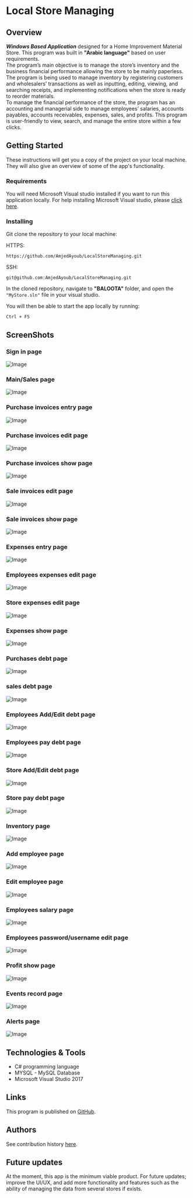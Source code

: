 # Local Store Managing

## Overview
***Windows Based Application*** designed for a Home Improvement Material Store. This program was built in **"Arabic language"** based on user requirements.\
The program’s main objective is to manage the store’s inventory and the business financial performance allowing the store to be mainly paperless. The program is being used to manage inventory by registering customers and wholesalers’ transactions as well as inputting, editing, viewing, and searching receipts, and implementing notifications when the store is ready to reorder materials.\
To manage the financial performance of the store, the program has an accounting and managerial side to manage employees’ salaries, accounts payables, accounts receivables, expenses, sales, and profits. This program is user-friendly to view, search, and manage the entire store within a few clicks.

## Getting Started
These instructions will get you a copy of the project on your local machine. They will also give an overview of some of the app's functionality.

### Requirements
You will need Microsoft Visual studio installed if you want to run this application locally. For help installing Microsoft Visual studio, please [click here](https://visualstudio.microsoft.com/thank-you-downloading-visual-studio/?sku=community&rel=16).

### Installing
Git clone the repository to your local machine:

HTTPS:
```
https://github.com/AmjedAyoub/LocalStoreManaging.git
```
SSH:
```
git@github.com:AmjedAyoub/LocalStoreManaging.git
```
In the cloned repository, navigate to **"BALOOTA"** folder, and open the ```"MyStore.sln"``` file in your visual studio.

You will then be able to start the app locally by running:

```
Ctrl + F5
```

## ScreenShots
### Sign in page
![Image](./assets/images/1.png)
### Main/Sales page
![Image](./assets/images/2.png)
### Purchase invoices entry page
![Image](./assets/images/3.png)
### Purchase invoices edit page
![Image](./assets/images/4.png)
### Purchase invoices show page
![Image](./assets/images/5.png)
### Sale invoices edit page
![Image](./assets/images/7.png)
### Sale invoices show page
![Image](./assets/images/8.png)
### Expenses entry page
![Image](./assets/images/9.png)
### Employees expenses edit page
![Image](./assets/images/10.png)
### Store expenses edit page
![Image](./assets/images/11.png)
### Expenses show page
![Image](./assets/images/12.png)
### Purchases debt page
![Image](./assets/images/13.png)
### sales debt page
![Image](./assets/images/14.png)
### Employees Add/Edit debt page
![Image](./assets/images/15.png)
### Employees pay debt page
![Image](./assets/images/16.png)
### Store Add/Edit debt page
![Image](./assets/images/17.png)
### Store pay debt page
![Image](./assets/images/18.png)
### Inventory page
![Image](./assets/images/19.png)
### Add employee page
![Image](./assets/images/20.png)
### Edit employee page
![Image](./assets/images/21.png)
### Employees salary page
![Image](./assets/images/22.png)
### Employees password/username edit page
![Image](./assets/images/23.png)
### Profit show page
![Image](./assets/images/24.png)
### Events record page
![Image](./assets/images/25.png)
### Alerts page
![Image](./assets/images/26.png)

## Technologies & Tools
* C# programming language  
* MYSQL - MySQL Database
* Microsoft Visual Studio 2017

## Links
This program is published on [GitHub](https://github.com/AmjedAyoub/LocalStoreManaging).

## Authors
See contribution history [here](https://github.com/AmjedAyoub/LocalStoreManaging/graphs/contributors).

## Future updates
At the moment, this app is the minimum viable product. For future updates; improve the UI/UX, and add more functionality and features such as the ability of managing the data from several stores if exists.